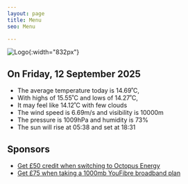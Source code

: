 ```yaml
---
layout: page
title: Menu
seo: Menu

---
```


![Logo](/images/logo.jpg){:width="832px"}

<!-- weather_marker starts -->
## On Friday, 12 September 2025

- The average temperature today is 14.69˚C,
- With highs of 15.55˚C and lows of 14.27˚C,
- It may feel like 14.12˚C with few clouds
- The wind speed is 6.69m/s and visibility is 10000m
- The pressure is 1009hPa and humidity is 73%
- The sun will rise at 05:38 and set at 18:31

<!-- weather_marker ends -->

## Sponsors

- [Get £50 credit when switching to Octopus Energy](https://bit.ly/3oD1nnS)
- [Get £75 when taking a 1000mb YouFibre broadband plan](https://aklam.io/91zWhU?)
